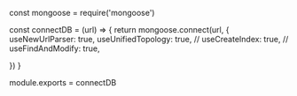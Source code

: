const mongoose = require('mongoose')


const connectDB = (url) => {
return mongoose.connect(url, {
    useNewUrlParser: true,
    useUnifiedTopology: true,
    // useCreateIndex: true,
    // useFindAndModify: true,
    
})
}

module.exports = connectDB